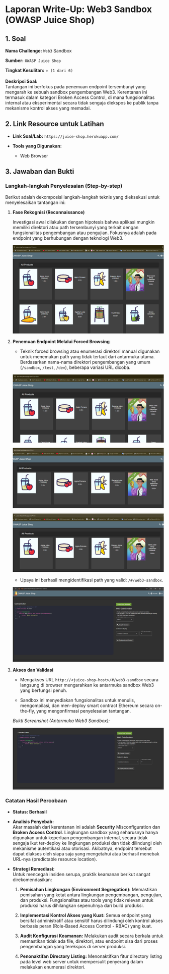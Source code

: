 # Laporan Write-Up: Web3 Sandbox (OWASP Juice Shop)

## 1. Soal

**Nama Challenge:** `Web3` Sandbox

**Sumber:** `OWASP Juice Shop`

**Tingkat Kesulitan:** `⭐ (1 dari 6)`

**Deskripsi Soal:**\
Tantangan ini berfokus pada penemuan endpoint tersembunyi yang mengarah ke sebuah sandbox pengembangan Web3. Kerentanan ini termasuk dalam kategori Broken Access Control, di mana fungsionalitas internal atau eksperimental secara tidak sengaja diekspos ke publik tanpa mekanisme kontrol akses yang memadai.

## 2. Link Resource untuk Latihan

* **Link Soal/Lab:** `https://juice-shop.herokuapp.com/`

* **Tools yang Digunakan:**

  * Web Browser

## 3. Jawaban dan Bukti

### Langkah-langkah Penyelesaian (Step-by-step)

Berikut adalah dekomposisi langkah-langkah teknis yang dieksekusi untuk menyelesaikan tantangan ini:

1. **Fase Rekognisi (Reconnaissance)**

    Investigasi awal dilakukan dengan hipotesis bahwa aplikasi mungkin memiliki direktori atau path tersembunyi yang terkait dengan fungsionalitas pengembangan atau pengujian. Fokusnya adalah pada endpoint yang berhubungan dengan teknologi Web3.

    ![alt text](images/tio-soal-1/image.png)

2. **Penemuan Endpoint Melalui Forced Browsing**

    * Teknik forced browsing atau enumerasi direktori manual digunakan untuk menemukan path yang tidak tertaut dari antarmuka utama. Berdasarkan nama-nama direktori pengembangan yang umum (`/sandbox`, `/test`, `/dev`), beberapa variasi URL dicoba.

    ![alt text](images/tio-soal-1/image-1.png)

    ![alt text](images/tio-soal-1/image-2.png)

    ![alt text](images/tio-soal-1/image-3.png)

    * Upaya ini berhasil mengidentifikasi path yang valid: `/#/web3-sandbox`.

    ![alt text](images/tio-soal-1/image-4.png)

3. **Akses dan Validasi**

    * Mengakses URL `http://<juice-shop-host>/#/web3-sandbox` secara langsung di browser mengarahkan ke antarmuka sandbox Web3 yang berfungsi penuh.

    * Sandbox ini menyediakan fungsionalitas untuk menulis, mengompilasi, dan men-deploy smart contract Ethereum secara on-the-fly, yang mengonfirmasi penyelesaian tantangan.

    *Bukti Screenshot (Antarmuka Web3 Sandbox):*

    ![alt text](images/tio-soal-1/image-5.png)

### Catatan Hasil Percobaan

* **Status: Berhasil**

* **Analisis Penyebab:**\
Akar masalah dari kerentanan ini adalah **Security** Misconfiguration dan **Broken Access Control**. Lingkungan sandbox yang seharusnya hanya digunakan untuk keperluan pengembangan internal, secara tidak sengaja ikut ter-deploy ke lingkungan produksi dan tidak dilindungi oleh mekanisme autentikasi atau otorisasi. Akibatnya, endpoint tersebut dapat diakses oleh siapa saja yang mengetahui atau berhasil menebak URL-nya (predictable resource location).

* **Strategi Remediasi:**\
Untuk mencegah insiden serupa, praktik keamanan berikut sangat direkomendasikan:

  1. **Pemisahan Lingkungan (Environment Segregation):** Memastikan pemisahan yang ketat antara lingkungan pengembangan, pengujian, dan produksi. Fungsionalitas atau tools yang tidak relevan untuk produksi harus dihilangkan sepenuhnya dari build produksi.

  2. **Implementasi Kontrol Akses yang Kuat:** Semua endpoint yang bersifat administratif atau sensitif harus dilindungi oleh kontrol akses berbasis peran (Role-Based Access Control - RBAC) yang kuat.

  3. **Audit Konfigurasi Keamanan:** Melakukan audit secara berkala untuk memastikan tidak ada file, direktori, atau endpoint sisa dari proses pengembangan yang terekspos di server produksi.

  4. **Penonaktifan Directory Listing:** Menonaktifkan fitur directory listing pada level web server untuk mempersulit penyerang dalam melakukan enumerasi direktori.